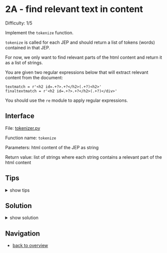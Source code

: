 # 2A - find relevant text in content

Difficulty: 1/5

Implement the ```tokenize``` function.

```tokenize``` is called for each JEP and should return a list of tokens (words) contained in that JEP.

For now, we only want to find relevant parts of the html content and return it as a list of strings.

You are given two regular expressions below that will extract relevant content from the document:
```
textmatch = r'<h2 id=.+?>.+?</h2>(.+?)<h2>'
finaltextmatch = r'<h2 id=.+?>.+?</h2>(.+?)</div>'
```

You should use the ```re``` module to apply regular expressions.

## Interface ##

File: [tokenizer.py](workspace/tokenizer.py)

Function name: ```tokenize```

Parameters: html content of the JEP as string

Return value: list of strings where each string contains a relevant part of the html content

## Tips ##

<details>
  <summary>show tips</summary>

* * try to import ```re``` in your REPL, then inspect it with ```dir()```
* ```findall(match, content)``` will return a list of strings matching ```match``` in ```content```
* you can concat two lists with the ```+``` operator: ```[1] + [2] == [1,2]```
</details>

## Solution ##

<details>
  <summary>show solution</summary>

```
from re import findall

textmatch = r'<h2 id=.+?>.+?</h2>(.+?)<h2>'
finaltextmatch = r'<h2 id=.+?>.+?</h2>(.+?)</div>'

def tokenize(content):
	return findall(textmatch, content) + findall(finaltextmatch, content)
```
</details>

## Navigation ##
* [back to overview](0.md)
